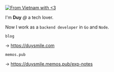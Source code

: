 [![From Vietnam with <3](https://raw.githubusercontent.com/webuild-community/badge/master/svg/love.svg)](https://webuild.community)

I'm **Duy** *@* a tech lover.

Now I work as a `backend developer` in `Go`  and `Node`.

`blog`

→ https://duysmile.com

`memos.pub`

→ https://duysmile.memos.pub/exp-notes
